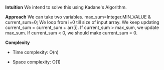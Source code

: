 **Intuition**
We intend to solve this using Kadane's Algorithm.

**Approach**
We can take two variables. max_sum=Integer.MIN_VALUE & current_sum=0;
We loop from i=0 till size of input array.
We keep updating current_sum = current_sum + arr[i].
If current_sum > max_sum, we update max_sum.
If current_sum < 0, we should make current_sum = 0.

**Complexity**
- Time complexity:
 O(n)

- Space complexity:
 O(1)